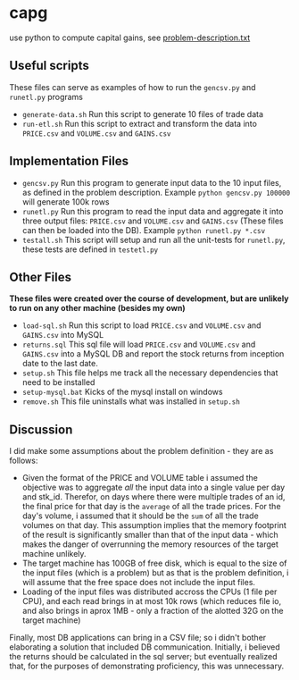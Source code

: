 # capg
use python to compute capital gains, see [problem-description.txt](https://github.com/vacostco/capg/blob/main/problem-description.txt)

## Useful scripts
These files can serve as examples of how to run the `gencsv.py` and `runetl.py` programs
- `generate-data.sh` Run this script to generate 10 files of trade data
- `run-etl.sh` Run this script to extract and transform the data into `PRICE.csv` and `VOLUME.csv` and `GAINS.csv`
## Implementation Files
- `gencsv.py` Run this program to generate input data to the 10 input files, as defined in the problem description. Example ```python gencsv.py 100000``` will generate 100k rows
- `runetl.py` Run this program to read the input data and aggregate it into three output files: `PRICE.csv` and `VOLUME.csv` and `GAINS.csv` (These files can then be loaded into the DB). Example ```python runetl.py *.csv```
- `testall.sh` This script will setup and run all the unit-tests for `runetl.py`, these tests are defined in `testetl.py`
## Other Files 
**These files were created over the course of development, but are unlikely to run on any other machine (besides my own)**
- `load-sql.sh` Run this script to load `PRICE.csv` and `VOLUME.csv` and `GAINS.csv` into MySQL
- `returns.sql` This sql file will load `PRICE.csv` and `VOLUME.csv` and `GAINS.csv` into a MySQL DB and report the stock returns from inception date to the last date.
- `setup.sh` This file helps me track all the necessary dependencies that need to be installed
- `setup-mysql.bat` Kicks of the mysql install on windows
- `remove.sh` This file uninstalls what was installed in `setup.sh`
## Discussion
I did make some assumptions about the problem definition - they are as follows:
- Given the format of the PRICE and VOLUME table i assumed the objective was to aggregate _all_ the input data into a single value per day and stk_id.  Therefor, on days where there were multiple trades of an id, the final price for that day is the `average` of all the trade prices.  For the day's volume, i assumed that it should be the `sum` of all the trade volumes on that day.  This assumption implies that the memory footprint of the result is significantly smaller than that of the input data - which makes the danger of overrunning the memory resources of the target machine unlikely.
- The target machine has 100GB of free disk, which is equal to the size of the input files (which is a problem) but as that is the problem definition, i will assume that the free space does not include the input files.
- Loading of the input files was distributed accross the CPUs (1 file per CPU), and each read brings in at most 10k rows (which reduces file io, and also brings in aprox 1MB - only a fraction of the alotted 32G on the target machine)

Finally, most DB applications can bring in a CSV file; so i didn't bother elaborating a solution that included DB communication.  Initially, i believed the returns should be calculated in the sql server; but eventually realized that, for the purposes of demonstrating proficiency, this was unnecessary.
